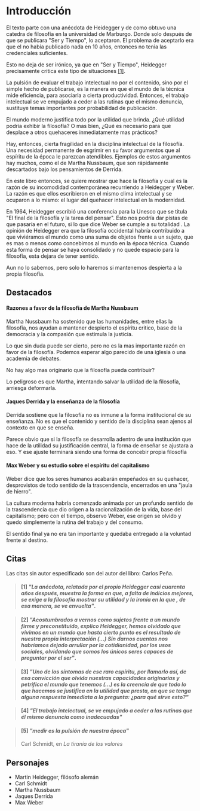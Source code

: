 # Introducción

El texto parte con una anécdota de Heidegger y de como obtuvo una catedra de filosofía en la universidad de Marburgo. Donde solo después de que se publicara "Ser y Tiempo", lo aceptaron. El problema de aceptarlo era que el no había publicado nada en 10 años, entonces no tenia las credenciales suficientes. 

Esto no deja de ser irónico, ya que en "Ser y Tiempo", Heidegger precisamente critica este tipo de situaciones [\[1\]](). 

La pulsión de evaluar el trabajo intelectual no por el contenido, sino por el simple hecho de publicarse, es la manera en que el mundo de la técnica mide eficiencia, para asociarla a cierta productividad. Entonces, el trabajo intelectual se ve empujado a ceder a las rutinas que el mismo denuncia, sustituye temas importantes por probabilidad de publicación.

El mundo moderno justifica todo por la utilidad que brinda. ¿Qué utilidad podría exhibir la filosofía? O mas bien, ¿Qué es necesario para que desplace a otros quehaceres inmediatamente mas prácticos?

Hay, entonces, cierta fragilidad en la disciplina intelectual de la filosofía. Una necesidad permanente de esgrimir en su favor argumentos que al espíritu de la época le parezcan atendibles. Ejemplos de estos argumentos hay muchos, como el de Martha Nussbaum, que son rápidamente descartados bajo los pensamientos de Derrida.

En este libro entonces, se quiere mostrar que hace la filosofía y cual es la razón de su incomodidad contemporánea recurriendo a Heidegger y Weber. La razón es que ellos escribieron en el mismo clima intelectual y se ocuparon a lo mismo: el lugar del quehacer intelectual en la modernidad.

En 1964, Heidegger escribió una conferencia para la Unesco que se titula "El final de la filosofía y la tarea del pensar". Esto nos podría dar pistas de que pasaría en el futuro, si lo que dice Weber se cumple a su totalidad [](). La opinión de Heidegger era que la filosofía occidental habría contribuido a que viviéramos el mundo como una suma de objetos frente a un sujeto, que es mas o menos como concebimos al mundo en la época técnica. Cuando esta forma de pensar se haya consolidado y no quede espacio para la filosofía, esta dejara de tener sentido. 

Aun no lo sabemos, pero solo lo haremos si mantenemos despierta a la propia filosofía. 


## Destacados

#### Razones a favor de la filosofía de Martha Nussbaum

Martha Nussbaum ha sostenido que las humanidades, entre ellas la filosofía, nos ayudan a mantener despierto el espíritu critico, base de la democracia y la compasión que estimula la justicia. 

Lo que sin duda puede ser cierto, pero no es la mas importante razón en favor de la filosofía. Podemos esperar algo parecido de una iglesia o una academia de debates. 

No hay algo mas originario que la filosofía pueda contribuir?

Lo peligroso es que Martha, intentando salvar la utilidad de la filosofía, arriesga deformarla.

#### Jaques Derrida y la enseñanza de la filosofía

Derrida sostiene que la filosofía no es inmune a la forma institucional de su enseñanza. No es que el contenido y sentido de la disciplina sean ajenos al contexto en que se enseña.

Parece obvio que si la filosofía se desarrolla adentro de una institución que hace de la utilidad su justificación central, la forma de enseñar se ajustara a eso. Y ese ajuste terminará siendo una forma de concebir propia filosofía 


#### Max Weber y su estudio sobre el espíritu del capitalismo

Weber dice que los seres humanos acabarán empeñados en su quehacer, desprovistos de todo sentido de la trascendencia, encerrados en una "jaula de hierro". 

La cultura moderna habría comenzado animada por un profundo sentido de la trascendencia que dio origen a la racionalización de la vida, base del capitalismo; pero con el tiempo, observo Weber, ese origen se olvido y quedo simplemente la rutina del trabajo y del consumo.

El sentido final ya no era tan importante y quedaba entregado a la voluntad frente al destino.


## Citas

Las citas sin autor especificado son del autor del libro: Carlos Peña.

<!-- p14 -->

> #### [1] _"La anécdota, relatada por el propio Heidegger casi cuarenta años después, muestra la forma en que, a falta de indicios mejores, se exige a la filosofía mostrar su utilidad y la ironía en la que , de esa manera, se ve envuelta"_.

<!-- p14 -->

> #### [2] _"Acostumbrados a vernos como sujetos frente a un mundo firme y preconstituido, explico Heidegger, hemos olvidado que vivimos en un mundo que hasta cierto punto es el resultado de nuestra propia interpretación (...) Sin darnos cuentas nos habríamos dejado arrullar por la cotidianidad, por los usos sociales, olvidando que somos los únicos seres capaces de preguntar por el ser"_.

<!-- p15 -->

> #### [3] _"Uno de los síntomas de ese raro espíritu, por llamarlo así, de esa convicción que olvida nuestras capacidades originarias y petrifica el mundo que tenemos (...) es la creencia de que todo lo que hacemos se justifica en la utilidad que presta, en que se tenga alguna respuesta inmediata a la pregunta: ¿para qué sirve esto?"_

<!-- p15 -->

> #### [4] _"El trabajo intelectual, se ve empujado a ceder a las rutinas que él mismo denuncia como inadecuadas"_

<!-- p16 -->

> #### [5] _"medir es la pulsión de nuestra época"_
>
> Carl Schmidt, en _La tiranía de los valores_



## Personajes

- Martin Heidegger, filósofo alemán
- Carl Schmidt
- Martha Nussbaum
- Jaques Derrida
- Max Weber

